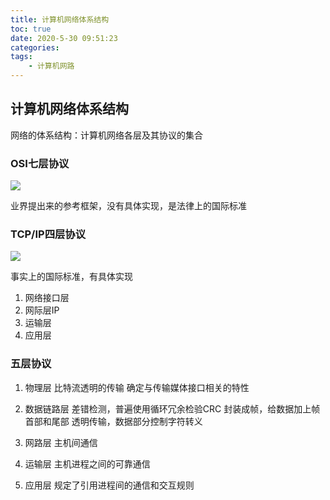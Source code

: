 ```yaml
---
title: 计算机网络体系结构
toc: true
date: 2020-5-30 09:51:23
categories:
tags:
	- 计算机网路
---
```


## 计算机网络体系结构

网络的体系结构：计算机网络各层及其协议的集合

### OSI七层协议

![](http://cdn.liaojincan.top/20200530091519.png)

<!-- more -->
业界提出来的参考框架，没有具体实现，是法律上的国际标准

### TCP/IP四层协议

![](http://cdn.liaojincan.top/20200530092003.png)

事实上的国际标准，有具体实现

1. 网络接口层
2. 网际层IP
3. 运输层
4. 应用层

### 五层协议

1. 物理层
比特流透明的传输
确定与传输媒体接口相关的特性

2. 数据链路层
差错检测，普遍使用循环冗余检验CRC
封装成帧，给数据加上帧首部和尾部
透明传输，数据部分控制字符转义

3. 网路层
主机间通信

4. 运输层
主机进程之间的可靠通信

5. 应用层
规定了引用进程间的通信和交互规则
